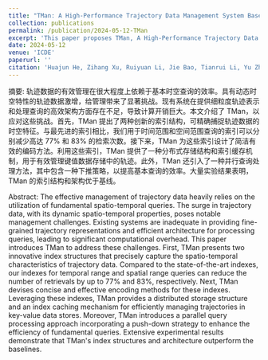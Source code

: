 ```yaml
---
title: "TMan: A High-Performance Trajectory Data Management System Based on Key-value"
collection: publications
permalink: /publication/2024-05-12-TMan
excerpt: 'This paper proposes TMan, A High-Performance Trajectory Data Management System Based on Key-value.'
date: 2024-05-12
venue: 'ICDE'
paperurl: ''
citation: 'Huajun He, Zihang Xu, Ruiyuan Li, Jie Bao, Tianrui Li, Yu Zheng. TraSS: Efficient TMan: A High-Performance Trajectory Data Management System Based on Key-value Stores[C]//2024 IEEE 40th International Conference on Data Engineering (ICDE). IEEE, 2024'
---
```

摘要: 轨迹数据的有效管理在很大程度上依赖于基本时空查询的效率。具有动态时空特性的轨迹数据激增，给管理带来了显著挑战。现有系统在提供细粒度轨迹表示和处理查询的高效架构方面存在不足，导致计算开销巨大。本文介绍了 TMan，以应对这些挑战。首先，TMan 提出了两种创新的索引结构，可精确捕捉轨迹数据的时空特征。与最先进的索引相比，我们用于时间范围和空间范围查询的索引可以分别减少高达 77% 和 83% 的检索次数。接下来，TMan 为这些索引设计了简洁有效的编码方法。利用这些索引，TMan 提供了一种分布式存储结构和索引缓存机制，用于有效管理键值数据存储中的轨迹。此外，TMan 还引入了一种并行查询处理方法，其中包含一种下推策略，以提高基本查询的效率。大量实验结果表明，TMan 的索引结构和架构优于基线。

Abstract: The effective management of trajectory data heavily relies on the utilization of fundamental spatio-temporal queries. The surge in trajectory data, with its dynamic spatio-temporal properties, poses notable management challenges. Existing systems are inadequate in providing fine-grained trajectory representations and efficient architecture for processing queries, leading to significant computational overhead. This paper introduces TMan to address these challenges. First, TMan presents two innovative index structures that precisely capture the spatio-temporal characteristics of trajectory data. Compared to the state-of-the-art indexes, our indexes for temporal range and spatial range queries can reduce the number of retrievals by up to 77\% and 83\%, respectively. Next, TMan devises concise and effective encoding methods for these indexes. Leveraging these indexes, TMan provides a distributed storage structure and an index caching mechanism for efficiently managing trajectories in key-value data stores. Moreover, TMan introduces a parallel query processing approach incorporating a push-down strategy to enhance the efficiency of fundamental queries. Extensive experimental results demonstrate that TMan's index structures and architecture outperform the baselines.

<!-- ![image-20220406191310694](https://huajunge.github.io/academicpages/images/trass.png) --

`<strong>`Huajun He `</strong>`, Zihang Xu, Ruiyuan Li, Jie Bao, Tianrui Li, Yu Zheng. TraSS: Efficient TMan: A High-Performance Trajectory Data Management System Based on Key-value Stores[C]//2024 IEEE 40th International Conference on Data Engineering (ICDE). IEEE, 2024. `<strong>`[ICDE 2024].`</strong>`
